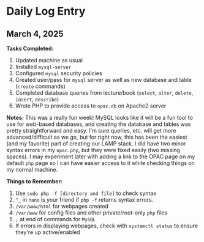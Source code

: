 # Daily Log Entry
## March 4, 2025

**Tasks Completed:**
1. Updated machine as usual
2. Installed `mysql-server`
3. Configured `mysql` security policies
4. Created user/pass for `mysql` server as well as new database and table (`create` commands)
5. Completed database queries from lecture/book (`select`, `alter`, `delete`, `insert`, `describe`)
6. Wrote PHP to provide access to `opac.db` on Apache2 server

**Notes:** This was a really fun week! MySQL looks like it will be a fun tool to use for web-based
databases, and creating the database and tables was pretty straightforward and easy. I'm sure queries, 
etc. will get more advanced/difficult as we go, but for right now, this has been the easiest (and my
favorite) part of creating our LAMP stack. I did have two minor syntax errors in my `opac.php`, but
they were fixed easily (two missing spaces). I may experiment later with adding a link to the OPAC page
on my default `php` page so I can have easier access to it while checking things on my normal machine. 

**Things to Remember:**
1. Use `sudo php -f [directory and file]` to check syntax
2. `^_` in `nano` is your friend if `php -f` returns syntax errors.
3. `/var/www/html` for webpages created
4. `/var/www` for config files and other private/root-only `php` files
5. `;` at end of commands for `MySQL`
6. If errors in displaying webpages, check with `systemctl status` to ensure they're up active/enabled
